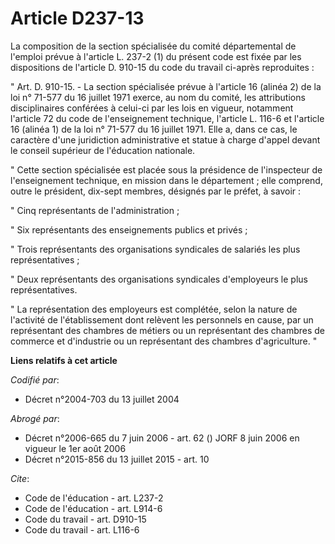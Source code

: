 # Article D237-13

La composition de la section spécialisée du comité départemental de l'emploi prévue à l'article L. 237-2 (1) du présent code
est fixée par les dispositions de l'article D. 910-15 du code du travail ci-après reproduites :

" Art. D. 910-15. -  La section spécialisée prévue à l'article 16 (alinéa 2) de la loi n° 71-577 du 16 juillet 1971 exerce,
au nom du comité, les attributions disciplinaires conférées à celui-ci par les lois en vigueur, notamment l'article 72 du
code de l'enseignement technique, l'article L. 116-6 et l'article 16 (alinéa 1) de la loi n° 71-577 du 16 juillet 1971. Elle
a, dans ce cas, le caractère d'une juridiction administrative et statue à charge d'appel devant le conseil supérieur de
l'éducation nationale.

" Cette section spécialisée est placée sous la présidence de l'inspecteur de l'enseignement technique, en mission dans le
département ; elle comprend, outre le président, dix-sept membres, désignés par le préfet, à savoir :

" Cinq représentants de l'administration ;

" Six représentants des enseignements publics et privés ;

" Trois représentants des organisations syndicales de salariés les plus représentatives ;

" Deux représentants des organisations syndicales d'employeurs le plus représentatives.

" La représentation des employeurs est complétée, selon la nature de l'activité de l'établissement dont relèvent les
personnels en cause, par un représentant des chambres de métiers ou un représentant des chambres de commerce et d'industrie
ou un représentant des chambres d'agriculture. "

**Liens relatifs à cet article**

_Codifié par_:

  - Décret n°2004-703 du 13 juillet 2004

_Abrogé par_:

  - Décret n°2006-665 du 7 juin 2006 - art. 62 () JORF 8 juin 2006 en vigueur le 1er août 2006
  - Décret n°2015-856 du 13 juillet 2015 - art. 10

_Cite_:

  - Code de l'éducation - art. L237-2
  - Code de l'éducation - art. L914-6
  - Code du travail - art. D910-15
  - Code du travail - art. L116-6
